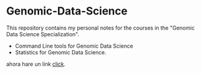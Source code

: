 # Genomic-Data-Science  

This repository contains my personal notes for the courses in the "Genomic Data Science Specialization".  
  
  * Command Line tools for Genomic Data Science
  * Statistics for Genomic Data Science. 
    
ahora hare un link [click](!/CommandLine/module1.Rmd). 
